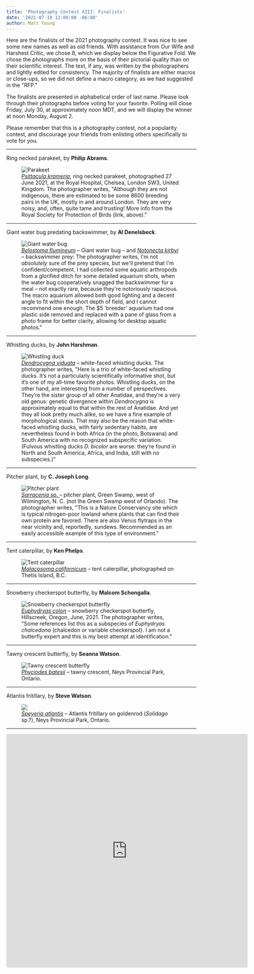```yaml
---
title: 'Photography Contest XIII: Finalists'
date: '2021-07-19 12:00:00 -06:00'
author: Matt Young
---
```


Here are the finalists of the 2021 photography contest. It was nice to see some new names as well as old friends. With assistance from Our Wife and Harshest Critic, we chose 8, which we display below the Figurative Fold. We chose the photographs more on the basis of their pictorial quality than on their scientific interest. The text, if any, was written by the photographers and lightly edited for consistency. The majority of finalists are either macros or close-ups, so we did not define a macro category, as we had suggested in the "RFP."

The finalists are presented in alphabetical order of last name. Please look through their photographs before voting for your favorite. Polling will close Friday, July 30, at approximately noon MDT, and we will display the winner at noon Monday, August 2. 

Please remember that this is a photography contest, not a popularity contest, and discourage your friends from enlisting others specifically to vote for you.

<!--more-->

-----

Ring necked parakeet, by **Philip Abrams**.
<figure>
<img src="/uploads/2021/Abrams_Psittacula_krameri.jpg" alt="Parakeet"/>
<figcaption>
<a href="https://www.rspb.org.uk/birds-and-wildlife/wildlife-guides/bird-a-z/ring-necked-parakeet"> <i>Psittacula krameria</i></a>, ring necked parakeet, photographed 27 June 2021, at the Royal Hospital, Chelsea, London SW3, United Kingdom. The photographer writes, "Although they are not indigenous, there are estimated to be some 8600 breeding pairs in the UK, mostly in and around London. They are very noisy, and, often, quite tame and trusting! More info from the Royal Society for Protection of Birds (link, above)."
</figcaption>
</figure>

-----

Giant water bug predating backswimmer, by **Al Denelsbeck**.
<figure>
<img src="/uploads/2021/Denelsbeck_Belostoma_flumineum_Notonecta_kirbyi.jpg" alt="Giant water bug"/>
<figcaption>
<a href="https://bugguide.net/node/view/368937"><i>Belostoma flumineum</i></a> – Giant water bug – and <a href="https://bugguide.net/node/view/17932"><i>Notonecta kirbyi </i></a> – backswimmer prey: The photographer writes, I'm not <i>absolutely</i> sure of the prey species, but we'll pretend that I'm confident/competent. I had collected some aquatic arthropods from a glorified ditch for some detailed aquarium shots, when the water bug cooperatively snagged the backswimmer for a meal – not exactly rare, because they're notoriously rapacious. The macro aquarium allowed both good lighting and a decent angle to fit within the short depth of field, and I cannot recommend one enough. The $5 'breeder' aquarium had one plastic side removed and replaced with a pane of glass from a photo frame for better clarity, allowing for desktop aquatic photos."
</figcaption>
</figure>

-----

Whistling ducks, by **John Harshman**.
<figure>
<img src="/uploads/2021/Harshman_whistling_duck.JPG" alt="Whistling duck"/>
<figcaption>
<a href="https://en.wikipedia.org/wiki/Whistling_duck"><i>Dendrocygna viduata</i></a> – white-faced whistling ducks. The photographer writes, "Here is a trio of white-faced whistling ducks. It’s not a particularly scientifically informative shot, but it’s one of my all-time favorite photos. Whistling ducks, on the other hand, are interesting from a number of perspectives. They’re the sister group of all other Anatidae, and they’re a very old genus: genetic divergence within <i>Dendrocygna</i> is approximately equal to that within the rest of Anatidae. And yet they all look pretty much alike, so we have a fine example of morphological stasis. That may also be the reason that white-faced whistling ducks, with fairly sedentary habits, are nevertheless found in both Africa (in the photo, Botswana) and South America with no recognized subspecific variation. (Fulvous whistling ducks <i>D. bicolor</i> are worse: they’re found in North and South America, Africa, and India, still with no subspecies.)"
</figcaption>
</figure>

-----

Pitcher plant, by **C. Joseph Long**.
<figure>
<img src="/uploads/2021/Long_pitcher_plant.jpg" alt="Pitcher plant"/>
<figcaption>
<a href="https://en.wikipedia.org/wiki/Sarracenia"> <i>Sarracenia</i> sp. </a> – pitcher plant, Green Swamp, west of Wilmington, N. C. (not the Green Swamp west of Orlando).  The photographer writes, "This is a Nature Conservancy site which is typical nitrogen-poor lowland where plants that can find their own protein are favored.  There are also Venus flytraps in the near vicinity and, reportedly, sundews.  Recommended as an easily accessible example of this type of environment."
</figcaption>
</figure>

-----

Tent caterpillar, by **Ken Phelps**.
<figure>
<img src="/uploads/2021/Phelps_Malacosoma_californicum.jpg" alt="Tent caterpillar"/>
<figcaption>
<a href="https://en.wikipedia.org/wiki/Malacosoma_californicum"><i> Malacosoma californicum</i></a> – tent caterpillar, photographed on Thetis Island, B.C.
</figcaption>
</figure>

-----

Snowberry checkerspot butterfly, by **Malcom Schongalla**.
<figure>
<img src="/uploads/2021/Schongalla_Euphydryas_colon.jpg" alt="Snowberry checkerspot butterfly"/>
<figcaption>
<a href="https://www.butterfliesoforegon.com/euphydryas-colon"><i> Euphydryas colon</i></a> – snowberry checkerspot butterfly, Hillscreek, Oregon, June, 2021.  The photographer writes, "Some references list this as a subspecies of <i>Euphydryas chalcedona</i> (chalcedon or variable checkerspot).  I am not a butterfly expert and this is my best attempt at identification."
</figcaption>
</figure>

-----

Tawny crescent butterfly, by **Seanna Watson**.
<figure>
<img src="/uploads/2021/Watson_Seanna_Phyciodes_batesii.jpg" alt=" Tawny crescent butterfly"/>
<figcaption>
<a href="https://www.cbif.gc.ca/eng/species-bank/butterflies-of-canada/tawny-crescent/?id=1370403265789"><i>Phyciodes batesii</i></a> – tawny crescent, Neys Provincial Park, Ontario.
</figcaption> 
</figure>

-----

Atlantis fritillary, by **Steve Watson**.
<figure>
<img src="/uploads/2021/Watson_Steve_Speyeria_atlantis.jpg" alt=" "/>
<figcaption>
<a href="https://www.cbif.gc.ca/eng/species-bank/butterflies-of-canada/atlantis-fritillary/?id=1370403265542"><i>Speyeria atlantis</i></a> – Atlantis fritillary on goldenrod (<i>Solidago</i> sp.?), Neys Provincial Park, Ontario.
</figcaption>
</figure>

-----

<iframe src="https://docs.google.com/forms/d/1Aru1WDbMAec3rsC0Rd4L14XRRd7dcGAUD7zA9pFK_b4/viewform?embedded=true" width="640" height="618" frameborder="0" marginheight="0" marginwidth="0">Loading…</iframe>

